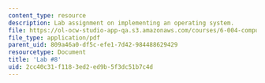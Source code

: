 ```yaml
---
content_type: resource
description: Lab assignment on implementing an operating system.
file: https://ol-ocw-studio-app-qa.s3.amazonaws.com/courses/6-004-computation-structures-spring-2009/2cc40c31f1183ed2ed9b5f3dc51b7c4d_MIT6_004s09_lab08.pdf
file_type: application/pdf
parent_uid: 809a46a0-df5c-efe1-7d42-984488629429
resourcetype: Document
title: 'Lab #8'
uid: 2cc40c31-f118-3ed2-ed9b-5f3dc51b7c4d
---
```

